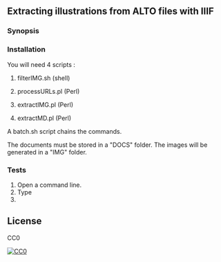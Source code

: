 ## Extracting illustrations from ALTO files with IIIF


### Synopsis
 

### Installation
You will need 4 scripts :

1. filterIMG.sh (shell)

2. processURLs.pl (Perl)

3. extractIMG.pl (Perl)

4. extractMD.pl (Perl)

A batch.sh script chains the commands.

The documents must be stored in a "DOCS" folder.
The images will be generated in a "IMG" folder.


### Tests
1. Open a command line.
2. Type
3. 


## License
CC0

<a href="http://creativecommons.org/publicdomain/zero/1.0/"><img src="https://camo.githubusercontent.com/4df6de8c11e31c357bf955b12ab8c55f55c48823/68747470733a2f2f6c6963656e7365627574746f6e732e6e65742f702f7a65726f2f312e302f38387833312e706e67" alt="CC0" data-canonical-src="https://licensebuttons.net/p/zero/1.0/88x31.png" style="max-width:100%;"></a>
